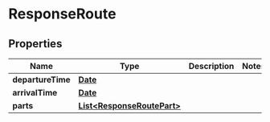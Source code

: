 

# ResponseRoute

## Properties

Name | Type | Description | Notes
------------ | ------------- | ------------- | -------------
**departureTime** | [**Date**](Date.md) |  | 
**arrivalTime** | [**Date**](Date.md) |  | 
**parts** | [**List&lt;ResponseRoutePart&gt;**](ResponseRoutePart.md) |  | 




